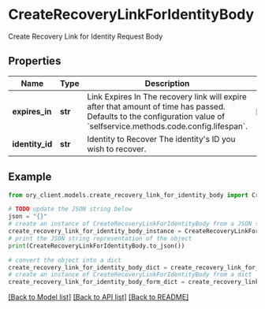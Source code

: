 # CreateRecoveryLinkForIdentityBody

Create Recovery Link for Identity Request Body

## Properties

Name | Type | Description | Notes
------------ | ------------- | ------------- | -------------
**expires_in** | **str** | Link Expires In  The recovery link will expire after that amount of time has passed. Defaults to the configuration value of &#x60;selfservice.methods.code.config.lifespan&#x60;. | [optional] 
**identity_id** | **str** | Identity to Recover  The identity&#39;s ID you wish to recover. | 

## Example

```python
from ory_client.models.create_recovery_link_for_identity_body import CreateRecoveryLinkForIdentityBody

# TODO update the JSON string below
json = "{}"
# create an instance of CreateRecoveryLinkForIdentityBody from a JSON string
create_recovery_link_for_identity_body_instance = CreateRecoveryLinkForIdentityBody.from_json(json)
# print the JSON string representation of the object
print(CreateRecoveryLinkForIdentityBody.to_json())

# convert the object into a dict
create_recovery_link_for_identity_body_dict = create_recovery_link_for_identity_body_instance.to_dict()
# create an instance of CreateRecoveryLinkForIdentityBody from a dict
create_recovery_link_for_identity_body_form_dict = create_recovery_link_for_identity_body.from_dict(create_recovery_link_for_identity_body_dict)
```
[[Back to Model list]](../README.md#documentation-for-models) [[Back to API list]](../README.md#documentation-for-api-endpoints) [[Back to README]](../README.md)


